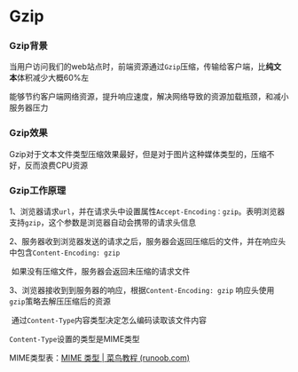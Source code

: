 # Gzip

### Gzip背景

当用户访问我们的web站点时，前端资源通过`Gzip`压缩，传输给客户端，比**纯文本**体积减少大概60%左

能够节约客户端网络资源，提升响应速度，解决网络导致的资源加载瓶颈，和减小服务器压力



### Gzip效果

Gzip对于文本文件类型压缩效果最好，但是对于图片这种媒体类型的，压缩不好，反而浪费CPU资源



### Gzip工作原理

1、浏览器请求`url`，并在请求头中设置属性`Accept-Encoding：gzip`。表明浏览器支持`gzip`，这个参数是浏览器自动会携带的请求头信息

2、服务器收到浏览器发送的请求之后，服务器会返回压缩后的文件，并在响应头中包含`Content-Encoding: gzip`

​	  如果没有压缩文件，服务器会返回未压缩的请求文件

3、浏览器接收到到服务器的响应，根据`Content-Encoding: gzip` 响应头使用`gzip`策略去解压压缩后的资源

​	  通过`Content-Type`内容类型决定怎么编码读取该文件内容

`Content-Type`设置的类型是MIME类型

MIME类型表：[MIME 类型 | 菜鸟教程 (runoob.com)](https://www.runoob.com/http/mime-types.html)